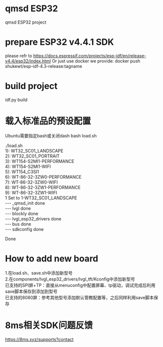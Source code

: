 # qmsd ESP32

qmsd ESP32 project

# prepare ESP32 v4.4.1 SDK

please refr to https://docs.espressif.com/projects/esp-idf/en/release-v4.4/esp32/index.html
Or just use docker we provide: docker push shukewt/esp-idf-4.3-release:tagname

# build project

idf.py build  

# 载入标准品的预设配置
Ubuntu需要指定bash或关闭dash
bash load.sh

./load.sh  
1): WT32_SC01_LANDSCAPE  
2): WT32_SC01_PORTRAIT  
3): WT154-S2MI1-PERFORMANCE  
4): WT154-S2MI1-WIFI  
5): WT154_C3SI1  
6): WT-86-32-3ZW0-PERFORMANCE  
7): WT-86-32-3ZW0-WIFI  
8): WT-86-32-3ZW1-PERFORMANCE  
9): WT-86-32-3ZW1-WIFI  
1
Set to 1-WT32_SC01_LANDSCAPE  
--- _qmsd_init done  
--- lvgl done  
--- blockly done  
--- lvgl_esp32_drivers done  
--- bus done  
--- sdkconfig done  
  
Done  

# How to add new board
1.在load.sh、save.sh中添加新型号  
2.在components/lvgl_esp32_drivers/lvgl_tft/Kconfig中添加新型号  
    已支持的SPI屏+TP：直接从menuconfig中配置屏幕、tp驱动，调试完成后利用save脚本保存到添加到型号  
    已支持的8080屏：参考其他型号添加默认管教配置等，之后同样利用save脚本保存  
# 8ms相关SDK问题反馈
https://8ms.xyz/supports?contact